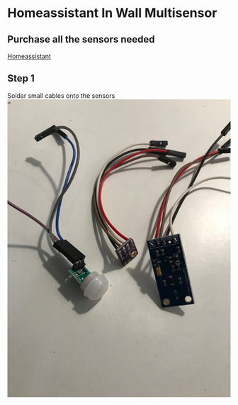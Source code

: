 # Homeassistant In Wall Multisensor

## Purchase all the sensors needed
[Homeassistant](https://www.home-assistant.io/)

## Step 1
Soldar small cables onto the sensors
![](hass_projects/in_wall_multisensor/images/1.jpeg)
